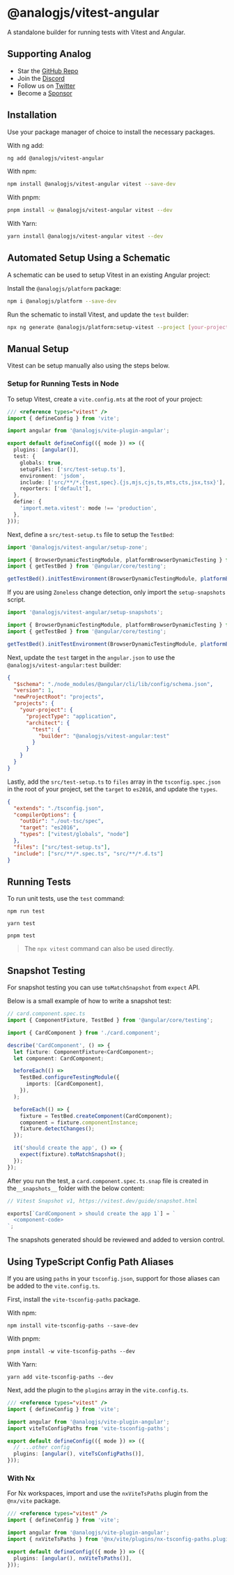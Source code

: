 # @analogjs/vitest-angular

A standalone builder for running tests with Vitest and Angular.

## Supporting Analog

- Star the [GitHub Repo](https://github.com/analogjs/analog)
- Join the [Discord](https://chat.analogjs.org)
- Follow us on [Twitter](https://twitter.com/analogjs)
- Become a [Sponsor](https://analogjs.org/docs/sponsoring)

## Installation

Use your package manager of choice to install the necessary packages.

With ng add:

```sh
ng add @analogjs/vitest-angular
```

With npm:

```sh
npm install @analogjs/vitest-angular vitest --save-dev
```

With pnpm:

```sh
pnpm install -w @analogjs/vitest-angular vitest --dev
```

With Yarn:

```sh
yarn install @analogjs/vitest-angular vitest --dev
```

## Automated Setup Using a Schematic

A schematic can be used to setup Vitest in an existing Angular project:

Install the `@analogjs/platform` package:

```sh
npm i @analogjs/platform --save-dev
```

Run the schematic to install Vitest, and update the `test` builder:

```sh
npx ng generate @analogjs/platform:setup-vitest --project [your-project-name]
```

## Manual Setup

Vitest can be setup manually also using the steps below.

### Setup for Running Tests in Node

To setup Vitest, create a `vite.config.mts` at the root of your project:

```ts
/// <reference types="vitest" />
import { defineConfig } from 'vite';

import angular from '@analogjs/vite-plugin-angular';

export default defineConfig(({ mode }) => ({
  plugins: [angular()],
  test: {
    globals: true,
    setupFiles: ['src/test-setup.ts'],
    environment: 'jsdom',
    include: ['src/**/*.{test,spec}.{js,mjs,cjs,ts,mts,cts,jsx,tsx}'],
    reporters: ['default'],
  },
  define: {
    'import.meta.vitest': mode !== 'production',
  },
}));
```

Next, define a `src/test-setup.ts` file to setup the `TestBed`:

```ts
import '@analogjs/vitest-angular/setup-zone';

import { BrowserDynamicTestingModule, platformBrowserDynamicTesting } from '@angular/platform-browser-dynamic/testing';
import { getTestBed } from '@angular/core/testing';

getTestBed().initTestEnvironment(BrowserDynamicTestingModule, platformBrowserDynamicTesting());
```

If you are using `Zoneless` change detection, only import the `setup-snapshots` script.

```ts
import '@analogjs/vitest-angular/setup-snapshots';

import { BrowserDynamicTestingModule, platformBrowserDynamicTesting } from '@angular/platform-browser-dynamic/testing';
import { getTestBed } from '@angular/core/testing';

getTestBed().initTestEnvironment(BrowserDynamicTestingModule, platformBrowserDynamicTesting());
```

Next, update the `test` target in the `angular.json` to use the `@analogjs/vitest-angular:test` builder:

```json
{
  "$schema": "./node_modules/@angular/cli/lib/config/schema.json",
  "version": 1,
  "newProjectRoot": "projects",
  "projects": {
    "your-project": {
      "projectType": "application",
      "architect": {
        "test": {
          "builder": "@analogjs/vitest-angular:test"
        }
      }
    }
  }
}
```

Lastly, add the `src/test-setup.ts` to `files` array in the `tsconfig.spec.json` in the root of your project, set the `target` to `es2016`, and update the `types`.

```json
{
  "extends": "./tsconfig.json",
  "compilerOptions": {
    "outDir": "./out-tsc/spec",
    "target": "es2016",
    "types": ["vitest/globals", "node"]
  },
  "files": ["src/test-setup.ts"],
  "include": ["src/**/*.spec.ts", "src/**/*.d.ts"]
}
```

## Running Tests

To run unit tests, use the `test` command:

```shell
npm run test
```

```shell
yarn test
```

```shell
pnpm test
```

> The `npx vitest` command can also be used directly.

## Snapshot Testing

For snapshot testing you can use `toMatchSnapshot` from `expect` API.

Below is a small example of how to write a snapshot test:

```ts
// card.component.spec.ts
import { ComponentFixture, TestBed } from '@angular/core/testing';

import { CardComponent } from './card.component';

describe('CardComponent', () => {
  let fixture: ComponentFixture<CardComponent>;
  let component: CardComponent;

  beforeEach(() =>
    TestBed.configureTestingModule({
      imports: [CardComponent],
    }),
  );

  beforeEach(() => {
    fixture = TestBed.createComponent(CardComponent);
    component = fixture.componentInstance;
    fixture.detectChanges();
  });

  it('should create the app', () => {
    expect(fixture).toMatchSnapshot();
  });
});
```

After you run the test, a `card.component.spec.ts.snap` file is created in the`__snapshots__` folder with the below content:

```ts
// Vitest Snapshot v1, https://vitest.dev/guide/snapshot.html

exports[`CardComponent > should create the app 1`] = `
  <component-code>
`;
```

The snapshots generated should be reviewed and added to version control.

## Using TypeScript Config Path Aliases

If you are using `paths` in your `tsconfig.json`, support for those aliases can be added to the `vite.config.ts`.

First, install the `vite-tsconfig-paths` package.

With npm:

```shell
npm install vite-tsconfig-paths --save-dev
```

With pnpm:

```shell
pnpm install -w vite-tsconfig-paths --dev
```

With Yarn:

```shell
yarn add vite-tsconfig-paths --dev
```

Next, add the plugin to the `plugins` array in the `vite.config.ts`.

```ts
/// <reference types="vitest" />
import { defineConfig } from 'vite';

import angular from '@analogjs/vite-plugin-angular';
import viteTsConfigPaths from 'vite-tsconfig-paths';

export default defineConfig(({ mode }) => ({
  // ...other config
  plugins: [angular(), viteTsConfigPaths()],
}));
```

### With Nx

For Nx workspaces, import and use the `nxViteTsPaths` plugin from the `@nx/vite` package.

```ts
/// <reference types="vitest" />
import { defineConfig } from 'vite';

import angular from '@analogjs/vite-plugin-angular';
import { nxViteTsPaths } from '@nx/vite/plugins/nx-tsconfig-paths.plugin';

export default defineConfig(({ mode }) => ({
  plugins: [angular(), nxViteTsPaths()],
}));
```
